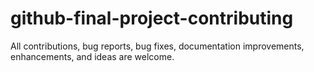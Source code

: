 # github-final-project-contributing
All contributions, bug reports, bug fixes, documentation improvements, enhancements, and ideas are welcome.
